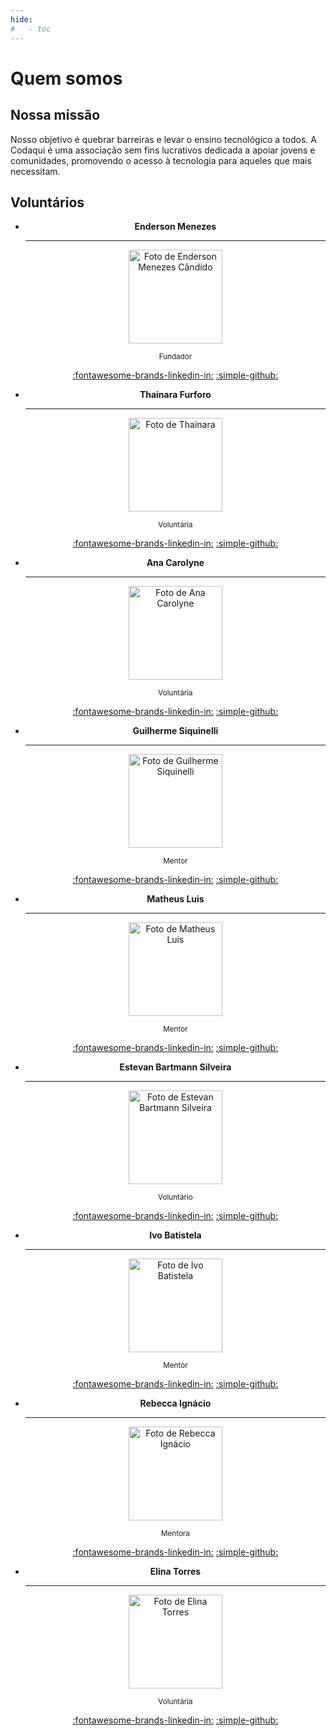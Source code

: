 ```yaml
---
hide:
#   - toc
---
```

# Quem somos

## Nossa missão

Nosso objetivo é quebrar barreiras e levar o ensino tecnológico a todos. A Codaqui é uma associação sem fins lucrativos dedicada a apoiar jovens e comunidades, promovendo o acesso à tecnologia para aqueles que mais necessitam.

## Voluntários

<div class="grid cards" style="text-align: center;" markdown>

-   __Enderson Menezes__

    ---
    
    <img src="https://avatars.githubusercontent.com/u/11020807?v=4" alt="Foto de Enderson Menezes Cândido" width="150" height="150"/>
    
    <small>Fundador</small>

    [:fontawesome-brands-linkedin-in:](https://www.linkedin.com/in/endersonmenezes/) [:simple-github:](https://github.com/endersonmenezes)

-   __Thainara Furforo__

    ---

    <img src="https://avatars.githubusercontent.com/u/92865769?v=4" alt="Foto de Thainara" width="150" height="150"/>

    <small>Voluntária</small>

    [:fontawesome-brands-linkedin-in:](https://www.linkedin.com/in/thainarafurforo/) [:simple-github:](https://github.com/thaifurforo)

-   __Ana Carolyne__

    ---
    <img src="https://avatars.githubusercontent.com/u/111382055?v=4" alt="Foto de Ana Carolyne" width="150" height="150"/>

    <small>Voluntária</small>

    [:fontawesome-brands-linkedin-in:](https://www.linkedin.com/in/ana-carolyne-%F0%9F%8F%B3%EF%B8%8F%E2%80%8D%F0%9F%8C%88-952b9314b/) [:simple-github:](https://github.com/anadevti)

-   __Guilherme Siquinelli__

    ---
    <img src="https://avatars.githubusercontent.com/u/5638096?v=4" alt="Foto de Guilherme Siquinelli" width="150" height="150"/>

    <small>Mentor</small>
    
    [:fontawesome-brands-linkedin-in:](https://www.linkedin.com/in/guilherme-siquinelli/) [:simple-github:](https://github.com/guiseek)

-   __Matheus Luis__

    ---
    <img src="https://avatars.githubusercontent.com/u/66440299?v=4" alt="Foto de Matheus Luis" width="150" height="150"/>

    <small>Mentor</small>

    [:fontawesome-brands-linkedin-in:](https://www.linkedin.com/in/causticroot/) [:simple-github:](https://github.com/causticsudo)


-   __Estevan Bartmann Silveira__

    ---
    <img src="https://avatars.githubusercontent.com/u/53413670?v=4" alt="Foto de Estevan Bartmann Silveira" width="150" height="150"/>

    <small>Voluntário</small>

    [:fontawesome-brands-linkedin-in:](https://www.linkedin.com/in/estevan-silveira/) [:simple-github:](https://github.com/estevanbs)

-   __Ivo Batistela__

    ---
    <img src="https://avatars.githubusercontent.com/u/5186894?v=4" alt="Foto de Ivo Batistela" width="150" height="150"/>

    <small>Mentor</small>

    [:fontawesome-brands-linkedin-in:](https://www.linkedin.com/in/byivo/) [:simple-github:](https://github.com/byivo)

-   __Rebecca Ignácio__

    ---
    <img src="https://avatars.githubusercontent.com/u/71036610?v=4" alt="Foto de Rebecca Ignácio" width="150" height="150"/>

    <small>Mentora</small>

    [:fontawesome-brands-linkedin-in:](https://www.linkedin.com/in/rebecca-ignacio/) [:simple-github:](https://github.com/rebeccaaaaaaaaaaa)

-   __Elina Torres__

    ---
    <img src="https://avatars.githubusercontent.com/u/154446327?v=4" alt="Foto de Elina Torres" width="150" height="150"/>

    <small>Voluntária</small>

    [:fontawesome-brands-linkedin-in:](https://www.linkedin.com/in/elina-torres/) [:simple-github:](https://github.com/elinatorresn)

</div>